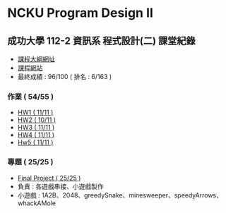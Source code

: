 # NCKU Program Design II
## 成功大學 112-2 資訊系 程式設計(二) 課堂紀錄
* [課程大綱網址](https://class-qry.acad.ncku.edu.tw/syllabus/online_display.php?syear=0112&sem=2&co_no=F711120&class_code)
* [課程網站](https://pd2.netdb.csie.ncku.edu.tw/)
* 最終成績 : 96/100 ( 排名 : 6/163	)

### 作業 ( 54/55 )
* [HW1 ( 11/11 )](https://chuangkt.notion.site/PD2-Homework-1-3fce92cd9b504721bdefc0d214e9bad0?pvs=4)
* [HW2 ( 10/11 )](https://chuangkt.notion.site/PD2-Homework-2-925a35651a774200896af8c51bebc9a4?pvs=25)
* [HW3 ( 11/11 )](https://chuangkt.notion.site/PD2-Homework-3-f52f072e460d4308a60cc35d09a94e82)
* [HW4 ( 11/11 )](https://chuangkt.notion.site/PD2-Homework-4-c0e5067160b54a80abba95ac1db56750)
* [Hw5 ( 11/11 )](https://chuangkt.notion.site/PD2-Homework-5-3073f9725782416bafac5a96298e9680?pvs=25)

### 專題 ( 25/25 )
* [Final Project ( 25/25 )](https://github.com/Chopper226/PKGame)
* 負責 : 各遊戲串接、小遊戲製作
* 小遊戲 : 1A2B、2048、greedySnake、minesweeper、speedyArrows、whackAMole
